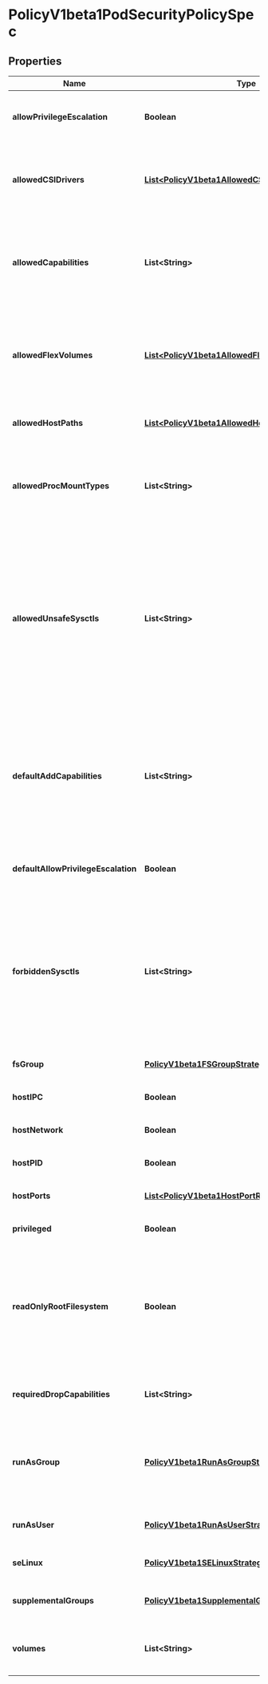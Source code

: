 
# PolicyV1beta1PodSecurityPolicySpec

## Properties
Name | Type | Description | Notes
------------ | ------------- | ------------- | -------------
**allowPrivilegeEscalation** | **Boolean** | allowPrivilegeEscalation determines if a pod can request to allow privilege escalation. If unspecified, defaults to true. |  [optional]
**allowedCSIDrivers** | [**List&lt;PolicyV1beta1AllowedCSIDriver&gt;**](PolicyV1beta1AllowedCSIDriver.md) | AllowedCSIDrivers is a whitelist of inline CSI drivers that must be explicitly set to be embedded within a pod spec. An empty value means no CSI drivers can run inline within a pod spec. |  [optional]
**allowedCapabilities** | **List&lt;String&gt;** | allowedCapabilities is a list of capabilities that can be requested to add to the container. Capabilities in this field may be added at the pod author&#39;s discretion. You must not list a capability in both allowedCapabilities and requiredDropCapabilities. |  [optional]
**allowedFlexVolumes** | [**List&lt;PolicyV1beta1AllowedFlexVolume&gt;**](PolicyV1beta1AllowedFlexVolume.md) | allowedFlexVolumes is a whitelist of allowed Flexvolumes.  Empty or nil indicates that all Flexvolumes may be used.  This parameter is effective only when the usage of the Flexvolumes is allowed in the \&quot;volumes\&quot; field. |  [optional]
**allowedHostPaths** | [**List&lt;PolicyV1beta1AllowedHostPath&gt;**](PolicyV1beta1AllowedHostPath.md) | allowedHostPaths is a white list of allowed host paths. Empty indicates that all host paths may be used. |  [optional]
**allowedProcMountTypes** | **List&lt;String&gt;** | AllowedProcMountTypes is a whitelist of allowed ProcMountTypes. Empty or nil indicates that only the DefaultProcMountType may be used. This requires the ProcMountType feature flag to be enabled. |  [optional]
**allowedUnsafeSysctls** | **List&lt;String&gt;** | allowedUnsafeSysctls is a list of explicitly allowed unsafe sysctls, defaults to none. Each entry is either a plain sysctl name or ends in \&quot;*\&quot; in which case it is considered as a prefix of allowed sysctls. Single * means all unsafe sysctls are allowed. Kubelet has to whitelist all allowed unsafe sysctls explicitly to avoid rejection.  Examples: e.g. \&quot;foo/_*\&quot; allows \&quot;foo/bar\&quot;, \&quot;foo/baz\&quot;, etc. e.g. \&quot;foo.*\&quot; allows \&quot;foo.bar\&quot;, \&quot;foo.baz\&quot;, etc. |  [optional]
**defaultAddCapabilities** | **List&lt;String&gt;** | defaultAddCapabilities is the default set of capabilities that will be added to the container unless the pod spec specifically drops the capability.  You may not list a capability in both defaultAddCapabilities and requiredDropCapabilities. Capabilities added here are implicitly allowed, and need not be included in the allowedCapabilities list. |  [optional]
**defaultAllowPrivilegeEscalation** | **Boolean** | defaultAllowPrivilegeEscalation controls the default setting for whether a process can gain more privileges than its parent process. |  [optional]
**forbiddenSysctls** | **List&lt;String&gt;** | forbiddenSysctls is a list of explicitly forbidden sysctls, defaults to none. Each entry is either a plain sysctl name or ends in \&quot;*\&quot; in which case it is considered as a prefix of forbidden sysctls. Single * means all sysctls are forbidden.  Examples: e.g. \&quot;foo/_*\&quot; forbids \&quot;foo/bar\&quot;, \&quot;foo/baz\&quot;, etc. e.g. \&quot;foo.*\&quot; forbids \&quot;foo.bar\&quot;, \&quot;foo.baz\&quot;, etc. |  [optional]
**fsGroup** | [**PolicyV1beta1FSGroupStrategyOptions**](PolicyV1beta1FSGroupStrategyOptions.md) | fsGroup is the strategy that will dictate what fs group is used by the SecurityContext. | 
**hostIPC** | **Boolean** | hostIPC determines if the policy allows the use of HostIPC in the pod spec. |  [optional]
**hostNetwork** | **Boolean** | hostNetwork determines if the policy allows the use of HostNetwork in the pod spec. |  [optional]
**hostPID** | **Boolean** | hostPID determines if the policy allows the use of HostPID in the pod spec. |  [optional]
**hostPorts** | [**List&lt;PolicyV1beta1HostPortRange&gt;**](PolicyV1beta1HostPortRange.md) | hostPorts determines which host port ranges are allowed to be exposed. |  [optional]
**privileged** | **Boolean** | privileged determines if a pod can request to be run as privileged. |  [optional]
**readOnlyRootFilesystem** | **Boolean** | readOnlyRootFilesystem when set to true will force containers to run with a read only root file system.  If the container specifically requests to run with a non-read only root file system the PSP should deny the pod. If set to false the container may run with a read only root file system if it wishes but it will not be forced to. |  [optional]
**requiredDropCapabilities** | **List&lt;String&gt;** | requiredDropCapabilities are the capabilities that will be dropped from the container.  These are required to be dropped and cannot be added. |  [optional]
**runAsGroup** | [**PolicyV1beta1RunAsGroupStrategyOptions**](PolicyV1beta1RunAsGroupStrategyOptions.md) | RunAsGroup is the strategy that will dictate the allowable RunAsGroup values that may be set. If this field is omitted, the pod&#39;s RunAsGroup can take any value. This field requires the RunAsGroup feature gate to be enabled. |  [optional]
**runAsUser** | [**PolicyV1beta1RunAsUserStrategyOptions**](PolicyV1beta1RunAsUserStrategyOptions.md) | runAsUser is the strategy that will dictate the allowable RunAsUser values that may be set. | 
**seLinux** | [**PolicyV1beta1SELinuxStrategyOptions**](PolicyV1beta1SELinuxStrategyOptions.md) | seLinux is the strategy that will dictate the allowable labels that may be set. | 
**supplementalGroups** | [**PolicyV1beta1SupplementalGroupsStrategyOptions**](PolicyV1beta1SupplementalGroupsStrategyOptions.md) | supplementalGroups is the strategy that will dictate what supplemental groups are used by the SecurityContext. | 
**volumes** | **List&lt;String&gt;** | volumes is a white list of allowed volume plugins. Empty indicates that no volumes may be used. To allow all volumes you may use &#39;*&#39;. |  [optional]



